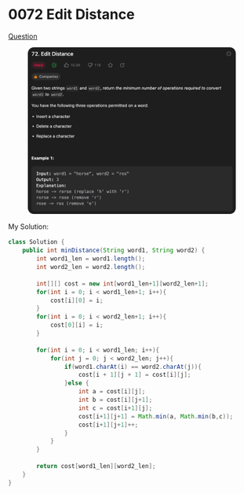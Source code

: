 # 0072 Edit Distance

[Question](https://leetcode.com/problems/edit-distance/description/?envType=study-plan\&id=algorithm-ii)

<figure><img src="../.gitbook/assets/image (3) (1).png" alt=""><figcaption></figcaption></figure>



My Solution:

```java
class Solution {
    public int minDistance(String word1, String word2) {
        int word1_len = word1.length();
        int word2_len = word2.length();

        int[][] cost = new int[word1_len+1][word2_len+1];
        for(int i = 0; i < word1_len+1; i++){
            cost[i][0] = i;
        }
        for(int i = 0; i < word2_len+1; i++){
            cost[0][i] = i;
        }

        for(int i = 0; i < word1_len; i++){
            for(int j = 0; j < word2_len; j++){
                if(word1.charAt(i) == word2.charAt(j)){
                    cost[i + 1][j + 1] = cost[i][j];
                }else {
                    int a = cost[i][j];
                    int b = cost[i][j+1];
                    int c = cost[i+1][j];
                    cost[i+1][j+1] = Math.min(a, Math.min(b,c));
                    cost[i+1][j+1]++;
                }
            }
        }

        return cost[word1_len][word2_len];
    }
}
```
